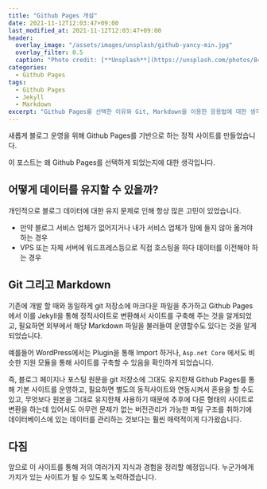 ```yaml
---
title: "Github Pages 개설"
date: 2021-11-12T12:03:47+09:00
last_modified_at: 2021-11-12T12:03:47+09:00
header:
  overlay_image: "/assets/images/unsplash/github-yancy-min.jpg"
  overlay_filter: 0.5
  caption: "Photo credit: [**Unsplash**](https://unsplash.com/photos/842ofHC6MaI)"
categories:
  - Github Pages
tags:
  - Github Pages
  - Jekyll
  - Markdown
excerpt: "Github Pages를 선택한 이유와 Git, Markdown을 이용한 응용법에 대한 생각을 정리하였습니다."
---
```


새롭게 블로그 운영을 위해 Github Pages를 기반으로 하는 정적 사이트를 만들었습니다.

이 포스트는 왜 Github Pages를 선택하게 되었는지에 대한 생각입니다.

## 어떻게 데이터를 유지할 수 있을까?

개인적으로 블로그 데이터에 대한 유지 문제로 인해 항상 많은 고민이 있었습니다.

* 만약 블로그 서비스 업체가 없어지거나 내가 서비스 업체가 맘에 들지 않아 옮겨야 하는 경우
* VPS 또는 자체 서버에 워드프레스등으로 직접 호스팅을 하다 데이터를 이전해야 하는 경우

## Git 그리고 Markdown

기존에 개발 할 때와 동일하게 git 저장소에 마크다운 파일을 추가하고 Github Pages에서 이를 Jekyll을 통해 정적사이트로 변환해서 사이트를 구축해 주는 것을 알게되었고, 필요하면 외부에서 해당 Markdown 파일을 불러들여 운영할수도 있다는 것을 알게되었습니다.

예를들어 WordPress에서는 Plugin을 통해 Import 하거나, `Asp.net Core` 에서도 비슷한 지원 모듈을 통해 사이트를 구축할 수 있음을 확인하게 되었습니다.

즉, 블로그 페이지나 포스팅 원문을 git 저장소에 그대도 유지한채 Github Pages를 통해 기본 사이트를 운영하고, 필요하면 별도의 동적사이트와 연동시켜서 혼용을 할 수도 있고, 무엇보다 원본을 그대로 유지한채 사용하기 때문에 추후에 다른 형태의 사이트로 변환을 하는데 있어서도 아무런 문제가 없는 버전관리가 가능한 파일 구조를 취하기에 데이터베이스에 있는 데이터를 관리하는 것보다는 훨씬 매력적이게 다가왔습니다.

## 다짐

앞으로 이 사이트를 통해 저의 여러가지 지식과 경험을 정리할 예정입니다.
누군가에게 가치가 있는 사이트가 될 수 있도록 노력하겠습니다.